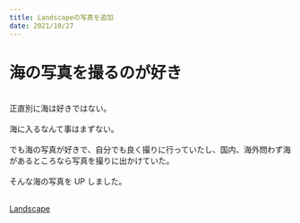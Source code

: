 ```yaml
---
title: Landscapeの写真を追加
date: 2021/10/27
---
```


# 海の写真を撮るのが好き

<br>
正直別に海は好きではない。
<br><br>
海に入るなんて事はまずない。
<br><br>
でも海の写真が好きで、自分でも良く撮りに行っていたし、国内、海外問わず海があるところなら写真を撮りに出かけていた。
<br><br>
そんな海の写真を UP しました。
<br><br>

<span style="color: green">[Landscape](/photo/landscape)</span>
